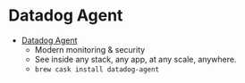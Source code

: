 # Datadog Agent
- [Datadog Agent](https://www.datadoghq.com/)
  -  Modern monitoring & security
  - See inside any stack, any app, at any scale, anywhere.
  - `brew cask install datadog-agent`
